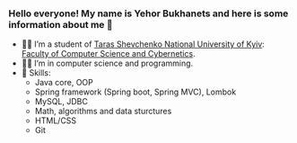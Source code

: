 ### Hello everyone! My name is Yehor Bukhanets and here is some information about me 👋

- 👨‍🎓 I’m a student of [Taras Shevchenko National University of Kyiv](https://www.univ.kiev.ua/en/): [Faculty of Computer Science and Cybernetics](http://csc.knu.ua/en/).
- 👨‍💻 I’m in computer science and programming.
- 🔢 Skills:  
    - Java core, OOP
    - Spring framework (Spring boot, Spring MVC), Lombok 
    - MySQL, JDBC
    - Math, algorithms and data sturctures
    - HTML/CSS
    - Git   
